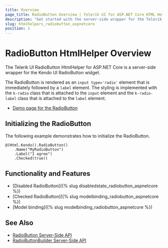 ```yaml
---
title: Overview
page_title: RadioButton Overview | Telerik UI for ASP.NET Core HTML Helpers
description: "Get started with the server-side wrapper for the Telerik UI RadioButton for ASP.NET MVC."
slug: htmlhelpers_radiobutton_aspnetcore
position: 1
---
```


# RadioButton HtmlHelper Overview

The Telerik UI RadioButton HtmlHelper for ASP.NET Core is a server-side wrapper for the Kendo UI RadioButton widget.

The RadioButton is rendered as an `input type='radio'` element that is immediately followed by a `label` element. The styling is implemented with the `k-radio` class that is attached to the `input` element and the `k-radio-label` class that is attached to the `label` element.

* [Demo page for the RadioButton](https://demos.telerik.com/aspnet-core/styling/index)

## Initializing the RadioButton

The following example demonstrates how to initialize the RadioButton.

    @(Html.Kendo().RadioButton()
        .Name("MyRadioButton")
        .Label("I agree")
        .Checked(true))

## Functionality and Features

* [Disabled RadioButton]({% slug disabledstate_radiobutton_aspnetcore %})
* [Checked RadioButton]({% slug modelbinding_radiobutton_aspnetcore %})
* [Model binding]({% slug modelbinding_radiobutton_aspnetcore %})

## See Also

* [RadioButton Server-Side API](/api/radiobutton)
* [RadioButtonBuilder Server-Side API](https://docs.telerik.com/aspnet-core/api/Kendo.Mvc.UI.Fluent/RadioButtonBuilder)
